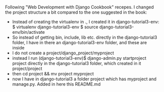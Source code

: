 Following "Web Development with Django Cookbook" recepes.
I changed the project structure a bit compared to the one suggested in the book:
- Instead of creating the virtualenv in ., I created it in django-tutorial3-env:
   $ virtualenv django-tutorial3-env
   $ source django-tutorial3-env/bin/activate
- So instead of getting bin, include, lib etc. directly in the django-tutorial3 folder, I have in there an django-tutorial3-env folder, and these are inside
- I do not create a project/django_project/myproject
- instead I run 
   (django-tutorial3-env)$ django-admin.py startproject project 
  directly in the django-tutorial3 folder, which created in it project/project
- then cd project && mv project myproject
- now I have in django-tutorial3 a folder project which has myproject and manage.py. Added in here this README.md
